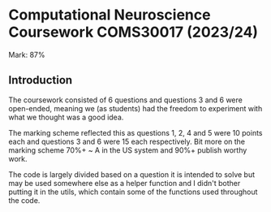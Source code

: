 # Computational Neuroscience Coursework COMS30017 (2023/24)

Mark: 87%

## Introduction

The coursework consisted of 6 questions and questions 3 and 6 were open-ended, meaning we (as students) had the freedom to experiment with what we thought was a good idea.

The marking scheme reflected this as questions 1, 2, 4 and 5 were 10 points each and questions 3 and 6 were 15 each respectively.
Bit more on the marking scheme 70%+ ~ A in the US system and 90%+ publish worthy work.

The code is largely divided based on a question it is intended to solve but may be used somewhere else as a helper function and I didn't bother putting it in the utils, which contain some of the functions used throughout the code.
